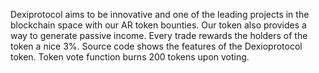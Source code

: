 Dexiprotocol aims to be innovative and one of the leading projects in the blockchain space with our AR token bounties. Our token also provides a way to generate passive income. Every trade rewards the holders of the token a nice 3%.
Source code shows the features of the Dexioprotocol token. Token vote function burns 200 tokens upon voting. 
